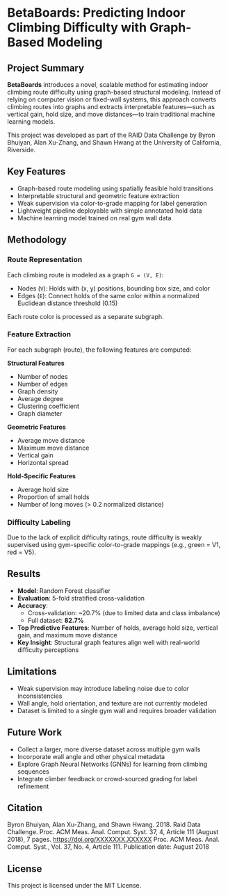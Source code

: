 # BetaBoards: Predicting Indoor Climbing Difficulty with Graph-Based Modeling

## Project Summary

**BetaBoards** introduces a novel, scalable method for estimating indoor climbing route difficulty using graph-based structural modeling. Instead of relying on computer vision or fixed-wall systems, this approach converts climbing routes into graphs and extracts interpretable features—such as vertical gain, hold size, and move distances—to train traditional machine learning models.

This project was developed as part of the RAID Data Challenge by Byron Bhuiyan, Alan Xu-Zhang, and Shawn Hwang at the University of California, Riverside.

## Key Features

- Graph-based route modeling using spatially feasible hold transitions
- Interpretable structural and geometric feature extraction
- Weak supervision via color-to-grade mapping for label generation
- Lightweight pipeline deployable with simple annotated hold data
- Machine learning model trained on real gym wall data

## Methodology

### Route Representation

Each climbing route is modeled as a graph `G = (V, E)`:
- Nodes (`V`): Holds with (x, y) positions, bounding box size, and color
- Edges (`E`): Connect holds of the same color within a normalized Euclidean distance threshold (0.15)

Each route color is processed as a separate subgraph.

### Feature Extraction

For each subgraph (route), the following features are computed:

**Structural Features**
- Number of nodes
- Number of edges
- Graph density
- Average degree
- Clustering coefficient
- Graph diameter

**Geometric Features**
- Average move distance
- Maximum move distance
- Vertical gain
- Horizontal spread

**Hold-Specific Features**
- Average hold size
- Proportion of small holds
- Number of long moves (> 0.2 normalized distance)

### Difficulty Labeling

Due to the lack of explicit difficulty ratings, route difficulty is weakly supervised using gym-specific color-to-grade mappings (e.g., green = V1, red = V5).

## Results

- **Model**: Random Forest classifier
- **Evaluation**: 5-fold stratified cross-validation
- **Accuracy**: 
  - Cross-validation: ~20.7% (due to limited data and class imbalance)
  - Full dataset: **82.7%**
- **Top Predictive Features**: Number of holds, average hold size, vertical gain, and maximum move distance
- **Key Insight**: Structural graph features align well with real-world difficulty perceptions

## Limitations

- Weak supervision may introduce labeling noise due to color inconsistencies
- Wall angle, hold orientation, and texture are not currently modeled
- Dataset is limited to a single gym wall and requires broader validation

## Future Work

- Collect a larger, more diverse dataset across multiple gym walls
- Incorporate wall angle and other physical metadata
- Explore Graph Neural Networks (GNNs) for learning from climbing sequences
- Integrate climber feedback or crowd-sourced grading for label refinement

## Citation
 Byron Bhuiyan, Alan Xu-Zhang, and Shawn Hwang. 2018. Raid Data Challenge. Proc. ACM Meas. Anal. Comput. Syst. 37, 4,
 Article 111 (August 2018), 7 pages. https://doi.org/XXXXXXX.XXXXXX
 Proc. ACM Meas. Anal. Comput. Syst., Vol. 37, No. 4, Article 111. Publication date: August 2018
## License

This project is licensed under the MIT License.
